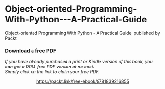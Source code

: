 # Object-oriented-Programming-With-Python---A-Practical-Guide
Object-oriented Programming With Python - A Practical Guide, published by Packt
### Download a free PDF

 <i>If you have already purchased a print or Kindle version of this book, you can get a DRM-free PDF version at no cost.<br>Simply click on the link to claim your free PDF.</i>
<p align="center"> <a href="https://packt.link/free-ebook/9781839216855">https://packt.link/free-ebook/9781839216855 </a> </p>